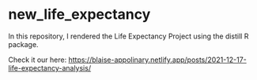 # new_life_expectancy
In this repository, I rendered the Life Expectancy Project using the distill R package. 

Check it our here: https://blaise-appolinary.netlify.app/posts/2021-12-17-life-expectancy-analysis/
